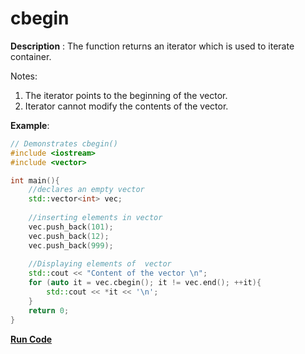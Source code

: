 # cbegin

**Description** : The function returns an iterator which is used to iterate container.

Notes:

1. The iterator points to the beginning of the vector.
2. Iterator cannot modify the contents of the vector.

**Example**:
```cpp
// Demonstrates cbegin() 
#include <iostream>
#include <vector>

int main(){
    //declares an empty vector
    std::vector<int> vec;
    
    //inserting elements in vector
    vec.push_back(101);
    vec.push_back(12);
    vec.push_back(999);
  
    //Displaying elements of  vector
    std::cout << "Content of the vector \n";
    for (auto it = vec.cbegin(); it != vec.end(); ++it){ 
        std::cout << *it << '\n'; 
    }
    return 0;
}

```
**[Run Code](https://rextester.com/XRFTW94461)**

